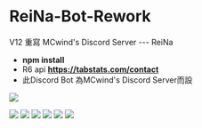 # ReiNa-Bot-Rework
V12 重寫 MCwind's Discord Server --- ReiNa

- **npm install**
- R6 api **https://tabstats.com/contact**
- 此Discord Bot 為MCwind's Discord Server而設


![](https://i.imgur.com/cw6fSer.png)

![](https://img.shields.io/github/stars/MCwindTIM/ReiNa-Bot-Rework) ![](https://img.shields.io/github/forks/MCwindTIM/ReiNa-Bot-Rework) ![](https://img.shields.io/github/tag/MCwindTIM/ReiNa-Bot-Rework) ![](https://img.shields.io/github/release/MCwindTIM/ReiNa-Bot-Rework) ![](https://img.shields.io/github/issues/MCwindTIM/ReiNa-Bot-Rework) ![](https://img.shields.io/github/license/MCwindTIM/ReiNa-Bot-Rework)
